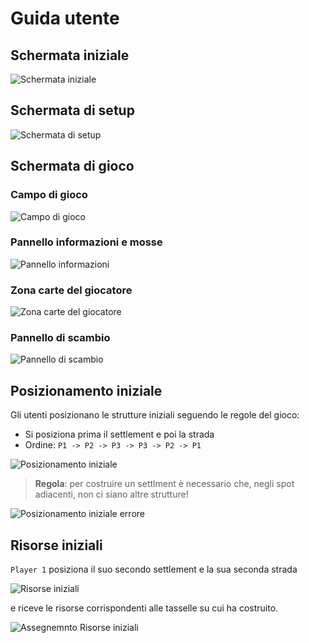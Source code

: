 # Guida utente

## Schermata iniziale

![Schermata iniziale](../img/others/tutorial/home-view.png)

## Schermata di setup

![Schermata di setup](../img/others/tutorial/setup-view.png)

## Schermata di gioco

### Campo di gioco

![Campo di gioco](../img/others/tutorial/game-view/game-field.png)

### Pannello informazioni e mosse

![Pannello informazioni](../img/others/tutorial/game-view/info-panel.png)

### Zona carte del giocatore

![Zona carte del giocatore](../img/others/tutorial/game-view/card-panel.png)

### Pannello di scambio

![Pannello di scambio](../img/others/tutorial/game-view/trade-panel.png)

## Posizionamento iniziale

Gli utenti posizionano le strutture iniziali seguendo le regole del gioco:

- Si posiziona prima il settlement e poi la strada
- Ordine: `P1 -> P2 -> P3 -> P3 -> P2 -> P1`

![Posizionamento iniziale](../img/others/tutorial/initial-positioning/initial-positioning.png)

> **Regola**: per costruire un settlment è necessario che, negli spot adiacenti, non ci siano altre strutture!

![Posizionamento iniziale errore](../img/others/tutorial/initial-positioning/rule-on-initial-positioning.png)

## Risorse iniziali

`Player 1` posiziona il suo secondo settlement e la sua seconda strada

![Risorse iniziali](../img/others/tutorial/initial-resources-assignment/second-settlment-placing.png)

e riceve le risorse corrispondenti alle tasselle su cui ha costruito.

![Assegnemnto Risorse iniziali](../img/others/tutorial/initial-resources-assignment/initial-resources-assignment.png)